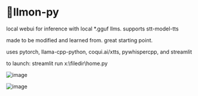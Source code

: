 # 🍋llmon-py

local webui for inference with local *.gguf llms. supports stt-model-tts

made to be modified and learned from. great starting point.

uses pytorch, llama-cpp-python, coqui.ai/xtts, pywhispercpp, and streamlit

to launch: streamlit run x:\filedir\home.py 

![image](https://github.com/3eeps/llmon-py/assets/55860052/2671f12d-eba2-48ad-a652-a422b38a6ae2)

![image](https://github.com/3eeps/llmon-py/assets/55860052/b0bfe753-ae4e-4996-979b-e6ebdc08b864)


